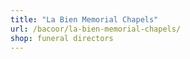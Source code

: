 ```yaml
---
title: "La Bien Memorial Chapels"
url: /bacoor/la-bien-memorial-chapels/
shop: funeral directors
---
```

